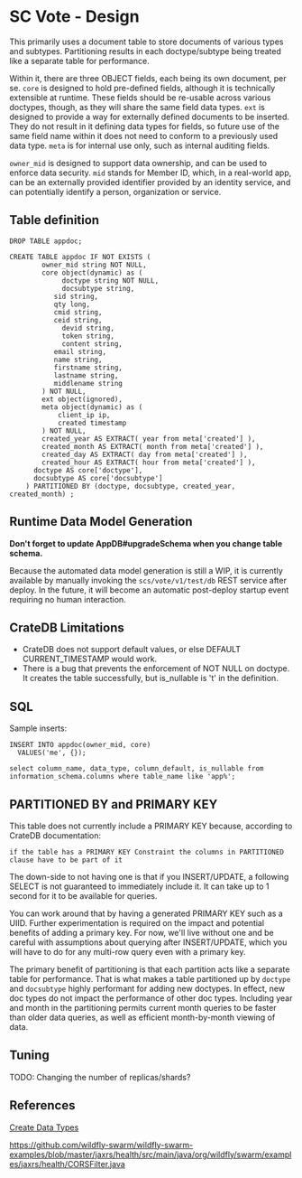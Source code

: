 # SC Vote - Design

This primarily uses a document table to store documents of various types and subtypes.  Partitioning results in each doctype/subtype being treated like a separate table for performance.  

Within it, there are three OBJECT fields, each being its own document, per se.  `core` is designed to hold pre-defined fields, although it is technically extensible at runtime.  These fields should be re-usable across various doctypes, though, as they will share the same field data types.  `ext` is designed to provide a way for externally defined documents to be inserted.  They do not result in it defining data types for fields, so future use of the same field name within it does not need to conform to a previously used data type.  `meta` is for internal use only, such as internal auditing fields. 

`owner_mid` is designed to support data ownership, and can be used to enforce data security.  `mid` stands for Member ID, which, in a real-world app, can be an externally provided identifier provided by an identity service, and can potentially identify a person, organization or service.   

## Table definition

    DROP TABLE appdoc;
    
    CREATE TABLE appdoc IF NOT EXISTS (
			owner_mid string NOT NULL,
			core object(dynamic) as (
				 doctype string NOT NULL,
				 docsubtype string,
			   sid string,
			   qty long,
			   cmid string,
			   ceid string,
				 devid string,
				 token string,
				 content string,
			   email string,
			   name string,
			   firstname string,
			   lastname string,
			   middlename string 
			) NOT NULL,
			ext object(ignored),
			meta object(dynamic) as (
				client_ip ip,
				created timestamp
			) NOT NULL,
			created_year AS EXTRACT( year from meta['created'] ),
			created_month AS EXTRACT( month from meta['created'] ),
			created_day AS EXTRACT( day from meta['created'] ),
			created_hour AS EXTRACT( hour from meta['created'] ),
		  doctype AS core['doctype'],
		  docsubtype AS core['docsubtype']
		) PARTITIONED BY (doctype, docsubtype, created_year, created_month) ;

## Runtime Data Model Generation

**Don't forget to update AppDB#upgradeSchema when you change table schema.**

Because the automated data model generation is still a WIP, it is currently available by manually invoking the `scs/vote/v1/test/db` REST service after deploy.  In the future, it will become an automatic post-deploy startup event requiring no human interaction.  

## CrateDB Limitations

* CrateDB does not support default values, or else DEFAULT CURRENT_TIMESTAMP would work. 
* There is a bug that prevents the enforcement of NOT NULL on doctype.  It creates the table successfully, but is_nullable is 't' in the definition.  

## SQL

Sample inserts:

    INSERT INTO appdoc(owner_mid, core) 
      VALUES('me', {});

	select column_name, data_type, column_default, is_nullable from information_schema.columns where table_name like 'app%';     

## PARTITIONED BY and PRIMARY KEY

This table does not currently include a PRIMARY KEY because, according to CrateDB documentation:

	if the table has a PRIMARY KEY Constraint the columns in PARTITIONED clause have to be part of it
	
The down-side to not having one is that if you INSERT/UPDATE, a following SELECT is not guaranteed to immediately include it.  It can take up to 1 second for it to be available for queries.   

You can work around that by having a generated PRIMARY KEY such as a UIID.  Further experimentation is required on the impact and potential benefits of adding a primary key.  For now, we'll live without one and be careful with assumptions about querying after INSERT/UPDATE, which you will have to do for any multi-row query even with a primary key.  

The primary benefit of partitioning is that each partition acts like a separate table for performance.  That is what makes a table partitioned up by `doctype` and `docsubtype` highly performant for adding new doctypes.  In effect, new doc types do not impact the performance of other doc types.  Including year and month in the partitioning permits current month queries to be faster than older data queries, as well as efficient month-by-month viewing of data. 

## Tuning

TODO: Changing the number of replicas/shards?   
    
## References

[Create Data Types](https://crate.io/docs/crate/reference/sql/data_types.html#sql-ddl-datatypes)

https://github.com/wildfly-swarm/wildfly-swarm-examples/blob/master/jaxrs/health/src/main/java/org/wildfly/swarm/examples/jaxrs/health/CORSFilter.java

